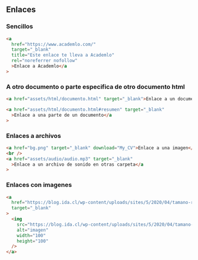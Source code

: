 ## Enlaces

### Sencillos

```html
<a
  href="https://www.academlo.com/"
  target="_blank"
  title="Este enlace te lleva a Academlo"
  rel="noreferrer nofollow"
  >Enlace a Academlo</a
>
```

### A otro documento o parte especifica de otro documento html

```html
<a href="assets/html/documento.html" target="_blank">Enlace a un documento</a>

<a href="assets/html/documento.html#resumen" target="_blank"
  >Enlace a una parte de un documento</a
>
```

### Enlaces a archivos

```html
<a href="bg.png" target="_blank" download="My_CV">Enlace a una imagen</a>
<br />
<a href="assets/audio/audio.mp3" target="_blank"
  >Enlace a un archivo de sonido en otras carpeta</a
>
```

### Enlaces con imagenes

```html
<a
  href="https://blog.ida.cl/wp-content/uploads/sites/5/2020/04/tamano-redes-blog-655x470.png"
  target="_blank"
>
  <img
    src="https://blog.ida.cl/wp-content/uploads/sites/5/2020/04/tamano-redes-blog-655x470.png"
    alt="imagen"
    width="100"
    height="100"
  />
</a>
```
